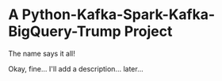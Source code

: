 # A Python-Kafka-Spark-Kafka-BigQuery-Trump Project

The name says it all!

Okay, fine... I'll add a description... later... 
